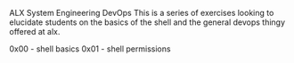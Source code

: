 ALX System Engineering DevOps
This is a series of exercises looking to elucidate students on the basics of the shell and the general devops thingy offered at alx.

0x00 - shell basics
0x01 - shell permissions
